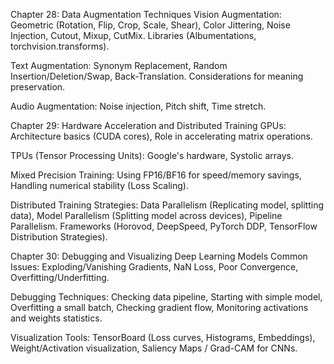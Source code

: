 Chapter 28: Data Augmentation Techniques
Vision Augmentation: Geometric (Rotation, Flip, Crop, Scale, Shear), Color Jittering, Noise Injection, Cutout, Mixup, CutMix. Libraries (Albumentations, torchvision.transforms).

Text Augmentation: Synonym Replacement, Random Insertion/Deletion/Swap, Back-Translation. Considerations for meaning preservation.

Audio Augmentation: Noise injection, Pitch shift, Time stretch.

Chapter 29: Hardware Acceleration and Distributed Training
GPUs: Architecture basics (CUDA cores), Role in accelerating matrix operations.

TPUs (Tensor Processing Units): Google's hardware, Systolic arrays.

Mixed Precision Training: Using FP16/BF16 for speed/memory savings, Handling numerical stability (Loss Scaling).

Distributed Training Strategies: Data Parallelism (Replicating model, splitting data), Model Parallelism (Splitting model across devices), Pipeline Parallelism. Frameworks (Horovod, DeepSpeed, PyTorch DDP, TensorFlow Distribution Strategies).

Chapter 30: Debugging and Visualizing Deep Learning Models
Common Issues: Exploding/Vanishing Gradients, NaN Loss, Poor Convergence, Overfitting/Underfitting.

Debugging Techniques: Checking data pipeline, Starting with simple model, Overfitting a small batch, Checking gradient flow, Monitoring activations and weights statistics.

Visualization Tools: TensorBoard (Loss curves, Histograms, Embeddings), Weight/Activation visualization, Saliency Maps / Grad-CAM for CNNs.
